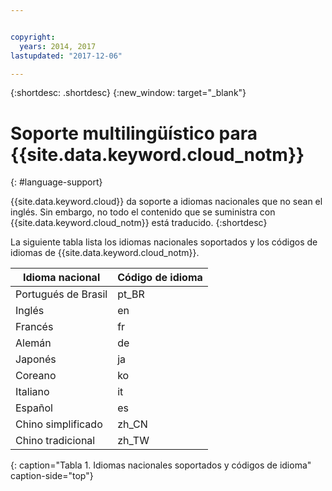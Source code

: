 ```yaml
---


copyright:
  years: 2014, 2017
lastupdated: "2017-12-06"

---
```


{:shortdesc: .shortdesc}
{:new_window: target="_blank"}

# Soporte multilingüístico para {{site.data.keyword.cloud_notm}}
{: #language-support}

{{site.data.keyword.cloud}} da soporte a idiomas nacionales que no sean el inglés. Sin embargo, no todo el contenido que se suministra con {{site.data.keyword.cloud_notm}} está traducido.
{:shortdesc}

La siguiente tabla lista los idiomas nacionales soportados y los códigos de idiomas de {{site.data.keyword.cloud_notm}}.

| Idioma nacional | Código de idioma |
|----------|---------|
| Portugués de Brasil | pt_BR | 
| Inglés | en |
| Francés | fr |
| Alemán | de |
| Japonés | ja |
| Coreano | ko |
| Italiano | it |
| Español | es |
| Chino simplificado | zh_CN | 
| Chino tradicional | zh_TW |
{: caption="Tabla 1. Idiomas nacionales soportados y códigos de idioma" caption-side="top"} 
